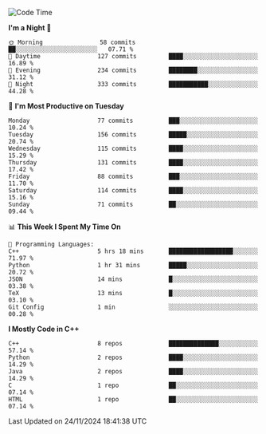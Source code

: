 <!--START_SECTION:waka-->
![Code Time](http://img.shields.io/badge/Code%20Time-186%20hrs%2023%20mins-blue)

**I'm a Night 🦉** 

```text
🌞 Morning                58 commits          ██░░░░░░░░░░░░░░░░░░░░░░░   07.71 % 
🌆 Daytime                127 commits         ████░░░░░░░░░░░░░░░░░░░░░   16.89 % 
🌃 Evening                234 commits         ████████░░░░░░░░░░░░░░░░░   31.12 % 
🌙 Night                  333 commits         ███████████░░░░░░░░░░░░░░   44.28 % 
```
📅 **I'm Most Productive on Tuesday** 

```text
Monday                   77 commits          ███░░░░░░░░░░░░░░░░░░░░░░   10.24 % 
Tuesday                  156 commits         █████░░░░░░░░░░░░░░░░░░░░   20.74 % 
Wednesday                115 commits         ████░░░░░░░░░░░░░░░░░░░░░   15.29 % 
Thursday                 131 commits         ████░░░░░░░░░░░░░░░░░░░░░   17.42 % 
Friday                   88 commits          ███░░░░░░░░░░░░░░░░░░░░░░   11.70 % 
Saturday                 114 commits         ████░░░░░░░░░░░░░░░░░░░░░   15.16 % 
Sunday                   71 commits          ██░░░░░░░░░░░░░░░░░░░░░░░   09.44 % 
```


📊 **This Week I Spent My Time On** 

```text
💬 Programming Languages: 
C++                      5 hrs 18 mins       ██████████████████░░░░░░░   71.97 % 
Python                   1 hr 31 mins        █████░░░░░░░░░░░░░░░░░░░░   20.72 % 
JSON                     14 mins             █░░░░░░░░░░░░░░░░░░░░░░░░   03.38 % 
TeX                      13 mins             █░░░░░░░░░░░░░░░░░░░░░░░░   03.10 % 
Git Config               1 min               ░░░░░░░░░░░░░░░░░░░░░░░░░   00.28 % 
```

**I Mostly Code in C++** 

```text
C++                      8 repos             ██████████████░░░░░░░░░░░   57.14 % 
Python                   2 repos             ████░░░░░░░░░░░░░░░░░░░░░   14.29 % 
Java                     2 repos             ████░░░░░░░░░░░░░░░░░░░░░   14.29 % 
C                        1 repo              ██░░░░░░░░░░░░░░░░░░░░░░░   07.14 % 
HTML                     1 repo              ██░░░░░░░░░░░░░░░░░░░░░░░   07.14 % 
```




 Last Updated on 24/11/2024 18:41:38 UTC
<!--END_SECTION:waka-->

